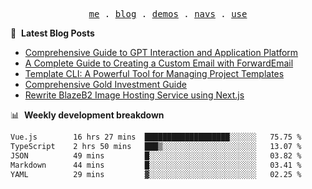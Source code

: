 <p align="center">
  <samp>
    <a href="https://ryanuo.cc">me</a> .
    <a href="https://ryanuo.cc/posts">blog</a> .
<!--     <a href="https://www.ryanuo.cc/projects">projects</a> . -->
    <a href="https://www.ryanuo.cc/demos">demos</a> .
    <a href="https://www.ryanuo.cc/navs">navs</a> .
    <a href="https://github.com/ryanuo/ryanuo/blob/master/use.md">use</a>
  </samp>
</p>

📕 &nbsp;**Latest Blog Posts**
<!-- BLOG-POST-LIST:START -->
- [Comprehensive Guide to GPT Interaction and Application Platform](https://ryanuo.cc/posts/gpt)
- [A Complete Guide to Creating a Custom Email with ForwardEmail](https://ryanuo.cc/posts/forwardemail)
- [Template CLI: A Powerful Tool for Managing Project Templates](https://ryanuo.cc/posts/tmpl-cli)
- [Comprehensive Gold Investment Guide](https://ryanuo.cc/posts/aug)
- [Rewrite BlazeB2 Image Hosting Service using Next.js](https://ryanuo.cc/posts/rewrite-blazeb2)
<!-- BLOG-POST-LIST:END -->

📊 &nbsp;**Weekly development breakdown**
<!--START_SECTION:waka-->

```txt
Vue.js        16 hrs 27 mins  ███████████████████░░░░░░   75.75 %
TypeScript    2 hrs 50 mins   ███▒░░░░░░░░░░░░░░░░░░░░░   13.07 %
JSON          49 mins         █░░░░░░░░░░░░░░░░░░░░░░░░   03.82 %
Markdown      44 mins         █░░░░░░░░░░░░░░░░░░░░░░░░   03.41 %
YAML          29 mins         ▓░░░░░░░░░░░░░░░░░░░░░░░░   02.25 %
```

<!--END_SECTION:waka-->

<!-- <p align="right"><img src="https://views.whatilearened.today/views/github/Rr210/Rr210.svg?cache=remove"/></p>
 -->
